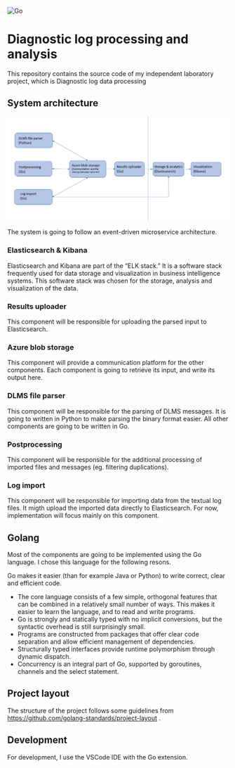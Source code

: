 ![Go](https://github.com/kozgot/go-log-processing/workflows/Go/badge.svg)

# Diagnostic log processing and analysis

This repository contains the source code of my independent laboratory project, which is Diagnostic log data processing

## System architecture
![alt text](https://github.com/kozgot/go-log-processing/blob/master/images/abra.PNG)

The system is going to follow an event-driven microservice architecture.

### Elasticsearch & Kibana
Elasticsearch and Kibana are part of the “ELK stack.” It is a software stack frequently used for data storage and visualization in business intelligence systems. This software stack was chosen for the storage, analysis and visualization of the data.

### Results uploader
This component will be responsible for uploading the parsed input to Elasticsearch.

### Azure blob storage
This component will provide a communication platform for the other components. Each component is going to retrieve its input, and write its output here.

### DLMS file parser
This component will be responsible for the parsing of DLMS messages. It is going to written in Python to make parsing the binary format easier. All other components are going to be written in Go.

### Postprocessing
This component will be responsible for the additional processing of imported files and messages (eg. filtering duplications).

### Log import
This component will be responsible for importing data from the textual log files. It migth upload the imported data directly to Elasticsearch. For now, implementation will focus mainly on this component. 

## Golang
Most of the components are going to be implemented using the Go language. I chose this language for the following resons.

Go makes it easier (than for example Java or Python) to write correct, clear and efficient code. 
 - The core language consists of a few simple, orthogonal features that can be combined in a relatively small number of ways. This makes it easier to learn the language, and to read and write programs.
 - Go is strongly and statically typed with no implicit conversions, but the syntactic overhead is still surprisingly small. 
 - Programs are constructed from packages that offer clear code separation and allow efficient management of dependencies. 
 - Structurally typed interfaces provide runtime polymorphism through dynamic dispatch.
 - Concurrency is an integral part of Go, supported by goroutines, channels and the select statement.
 
 ## Project layout
 The structure of the project follows some guidelines from https://github.com/golang-standards/project-layout .

## Development
For development, I use the VSCode IDE with the Go extension.

